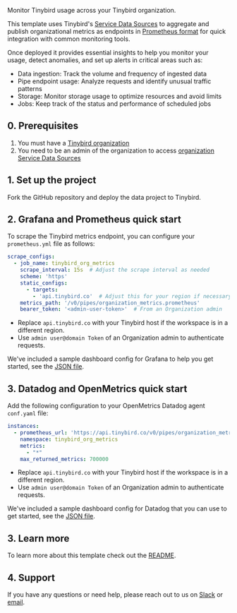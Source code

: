 Monitor Tinybird usage across your Tinybird organization. 

This template uses Tinybird's [Service Data Sources](https://www.tinybird.co/docs/monitoring/organizations#organization-service-data-sources) to aggregate and publish organizational metrics as endpoints in [Prometheus format](https://www.tinybird.co/docs/guides/integrations/consume-api-endpoints-in-prometheus-format) for quick integration with common monitoring tools.

Once deployed it provides essential insights to help you monitor your usage, detect anomalies, and set up alerts in critical areas such as:  
  - Data ingestion: Track the volume and frequency of ingested data
  - Pipe endpoint usage: Analyze requests and identify unusual traffic patterns
  - Storage: Monitor storage usage to optimize resources and avoid limits
  - Jobs: Keep track of the status and performance of scheduled jobs


## 0. Prerequisites

1. You must have a [Tinybird organization](https://www.tinybird.co/docs/monitoring/organizations)
2. You need to be an admin of the organization to access [organization Service Data Sources](https://www.tinybird.co/docs/monitoring/organizations#organization-service-data-sources)

## 1. Set up the project

Fork the GitHub repository and deploy the data project to Tinybird.

## 2. Grafana and Prometheus quick start

To scrape the Tinybird metrics endpoint, you can configure your `prometheus.yml` file as follows:

```yaml
scrape_configs:
  - job_name: tinybird_org_metrics
    scrape_interval: 15s  # Adjust the scrape interval as needed
    scheme: 'https'
    static_configs:
      - targets: 
        - 'api.tinybird.co'  # Adjust this for your region if necessary
    metrics_path: '/v0/pipes/organization_metrics.prometheus'
    bearer_token: '<admin-user-token>'  # From an Organization admin
```

- Replace `api.tinybird.co` with your Tinybird host if the workspace is in a different region.  
- Use `admin user@domain Token` of an Organization admin to authenticate requests.

We've included a sample dashboard config for Grafana to help you get started, see the [JSON file](https://github.com/tinybirdco/tinybird-org-metrics-exporter/blob/main/grafana/tinybird_org_metrics.json).


## 3. Datadog and OpenMetrics quick start

Add the following configuration to your OpenMetrics Datadog agent `conf.yaml` file:

```yaml
instances:
  - prometheus_url: 'https://api.tinybird.co/v0/pipes/organization_metrics.prometheus?token=<admin-user-token>'
    namespace: tinybird_org_metrics
    metrics:
      - "*"
    max_returned_metrics: 700000
```

- Replace `api.tinybird.co` with your Tinybird host if the workspace is in a different region.  
- Use `admin user@domain Token` of an Organization admin to authenticate requests.

We've included a sample dashboard config for Datadog that you can use to get started, see the [JSON file](https://github.com/tinybirdco/tinybird-org-metrics-exporter/blob/main/datadog/tinybird_org_metrics.json).

## 3. Learn more

To learn more about this template check out the [README](https://github.com/tinybirdco/tinybird-org-metrics-exporter/blob/main/README.md).

## 4. Support

If you have any questions or need help, please reach out to us on [Slack](https://www.tinybird.co/join-our-slack-community) or [email](mailto:support@tinybird.co).
